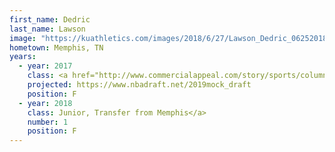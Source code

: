 ```yaml
---
first_name: Dedric
last_name: Lawson
image: "https://kuathletics.com/images/2018/6/27/Lawson_Dedric_06252018.jpg?width=182&height=250&mode=crop&anchor=topcenter"
hometown: Memphis, TN
years:
  - year: 2017
    class: <a href="http://www.commercialappeal.com/story/sports/columnists/geoff-calkins/2017/04/10/calkins-lawsons-kansas----and-keelon-lawson-explain-why/100291042/">Junior, Transfer from Memphis</a><br>Eligible Fall 2018
    projected: https://www.nbadraft.net/2019mock_draft
    position: F
  - year: 2018
    class: Junior, Transfer from Memphis</a>
    number: 1
    position: F
---
```


